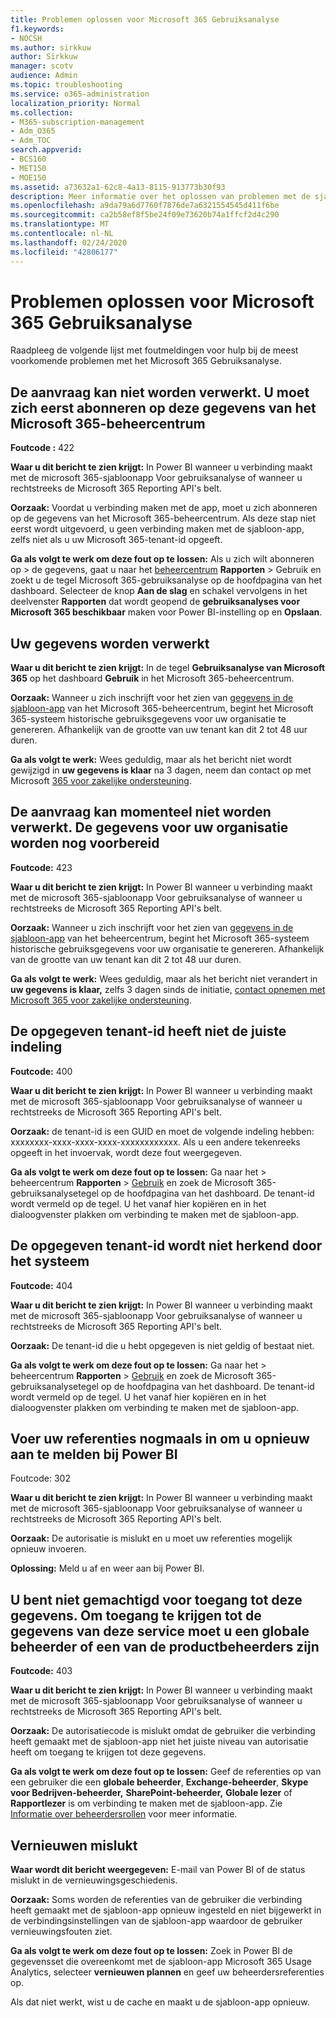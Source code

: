 ```yaml
---
title: Problemen oplossen voor Microsoft 365 Gebruiksanalyse
f1.keywords:
- NOCSH
ms.author: sirkkuw
author: Sirkkuw
manager: scotv
audience: Admin
ms.topic: troubleshooting
ms.service: o365-administration
localization_priority: Normal
ms.collection:
- M365-subscription-management
- Adm_O365
- Adm_TOC
search.appverid:
- BCS160
- MET150
- MOE150
ms.assetid: a73632a1-62c8-4a13-8115-913773b30f93
description: Meer informatie over het oplossen van problemen met de sjabloon-app Microsoft 365 Usage Analytics.
ms.openlocfilehash: a9da79a6d7760f7876de7a6321554545d411f6be
ms.sourcegitcommit: ca2b58ef8f5be24f09e73620b74a1ffcf2d4c290
ms.translationtype: MT
ms.contentlocale: nl-NL
ms.lasthandoff: 02/24/2020
ms.locfileid: "42806177"
---
```

# <a name="troubleshooting-microsoft-365-usage-analytics"></a>Problemen oplossen voor Microsoft 365 Gebruiksanalyse

Raadpleeg de volgende lijst met foutmeldingen voor hulp bij de meest voorkomende problemen met het Microsoft 365 Gebruiksanalyse.
  
    
## <a name="we-are-unable-to-process-your-request-you-have-to-first-subscribe-to-this-data-from-the-microsoft-365-admin-center"></a>De aanvraag kan niet worden verwerkt. U moet zich eerst abonneren op deze gegevens van het Microsoft 365-beheercentrum

 **Foutcode :** 422 
  
 **Waar u dit bericht te zien krijgt:** In Power BI wanneer u verbinding maakt met de microsoft 365-sjabloonapp Voor gebruiksanalyse of wanneer u rechtstreeks de Microsoft 365 Reporting API's belt. 
  
 **Oorzaak:** Voordat u verbinding maken met de app, moet u zich abonneren op de gegevens van het Microsoft 365-beheercentrum. Als deze stap niet eerst wordt uitgevoerd, u geen verbinding maken met de sjabloon-app, zelfs niet als u uw Microsoft 365-tenant-id opgeeft. 
  
 **Ga als volgt te werk om deze fout op te lossen:** Als u zich wilt abonneren op \> de gegevens, gaat u naar het <a href="https://go.microsoft.com/fwlink/p/?linkid=2074756" target="_blank">beheercentrum</a> **Rapporten** \> Gebruik en zoekt u de tegel Microsoft 365-gebruiksanalyse op de hoofdpagina van het dashboard. Selecteer de knop **Aan de slag** en schakel vervolgens in het deelvenster **Rapporten** dat wordt geopend de **gebruiksanalyses voor Microsoft 365 beschikbaar** maken voor Power BI-instelling op en **Opslaan**.
  
## <a name="we-are-processing-your-data"></a>Uw gegevens worden verwerkt

 **Waar u dit bericht te zien krijgt:** In de tegel **Gebruiksanalyse van Microsoft 365** op het dashboard **Gebruik** in het Microsoft 365-beheercentrum. 
  
 **Oorzaak:** Wanneer u zich inschrijft voor het zien van [gegevens in de sjabloon-app](enable-usage-analytics.md) van het Microsoft 365-beheercentrum, begint het Microsoft 365-systeem historische gebruiksgegevens voor uw organisatie te genereren. Afhankelijk van de grootte van uw tenant kan dit 2 tot 48 uur duren. 
  
 **Ga als volgt te werk:** Wees geduldig, maar als het bericht niet wordt gewijzigd in **uw gegevens is klaar** na 3 dagen, neem dan contact op met Microsoft [365 voor zakelijke ondersteuning](../contact-support-for-business-products.md).
  
## <a name="we-are-unable-to-process-your-request-at-this-time-we-are-still-preparing-the-data-for-your-organization"></a>De aanvraag kan momenteel niet worden verwerkt. De gegevens voor uw organisatie worden nog voorbereid

 **Foutcode:** 423 
  
 **Waar u dit bericht te zien krijgt:** In Power BI wanneer u verbinding maakt met de microsoft 365-sjabloonapp Voor gebruiksanalyse of wanneer u rechtstreeks de Microsoft 365 Reporting API's belt. 
  
 **Oorzaak:** Wanneer u zich inschrijft voor het zien van [gegevens in de sjabloon-app](enable-usage-analytics.md) van het beheercentrum, begint het Microsoft 365-systeem historische gebruiksgegevens voor uw organisatie te genereren. Afhankelijk van de grootte van uw tenant kan dit 2 tot 48 uur duren. 
  
 **Ga als volgt te werk:** Wees geduldig, maar als het bericht niet verandert in **uw gegevens is klaar,** zelfs 3 dagen sinds de initiatie, [contact opnemen met Microsoft 365 voor zakelijke ondersteuning](../contact-support-for-business-products.md).
  
## <a name="the-tenant-id-you-provided-is-not-in-the-correct-format"></a>De opgegeven tenant-id heeft niet de juiste indeling

 **Foutcode:** 400 
  
 **Waar u dit bericht te zien krijgt:** In Power BI wanneer u verbinding maakt met de microsoft 365-sjabloonapp Voor gebruiksanalyse of wanneer u rechtstreeks de Microsoft 365 Reporting API's belt. 
  
 **Oorzaak:** de tenant-id is een GUID en moet de volgende indeling hebben: xxxxxxxx-xxxx-xxxx-xxxx-xxxxxxxxxxxx. Als u een andere tekenreeks opgeeft in het invoervak, wordt deze fout weergegeven. 
  
 **Ga als volgt te werk om deze fout op te lossen:** Ga naar het \> beheercentrum **Rapporten** \> <a href="https://go.microsoft.com/fwlink/p/?linkid=2074756" target="_blank">Gebruik</a> en zoek de Microsoft 365-gebruiksanalysetegel op de hoofdpagina van het dashboard. De tenant-id wordt vermeld op de tegel. U het vanaf hier kopiëren en in het dialoogvenster plakken om verbinding te maken met de sjabloon-app. 
  
## <a name="the-tenant-id-you-provided-is-not-recognized-by-our-system"></a>De opgegeven tenant-id wordt niet herkend door het systeem

 **Foutcode:** 404 
  
 **Waar u dit bericht te zien krijgt:** In Power BI wanneer u verbinding maakt met de microsoft 365-sjabloonapp Voor gebruiksanalyse of wanneer u rechtstreeks de Microsoft 365 Reporting API's belt. 
  
 **Oorzaak:** De tenant-id die u hebt opgegeven is niet geldig of bestaat niet. 
  
 **Ga als volgt te werk om deze fout op te lossen:** Ga naar het \> beheercentrum **Rapporten** \> <a href="https://go.microsoft.com/fwlink/p/?linkid=2074756" target="_blank">Gebruik</a> en zoek de Microsoft 365-gebruiksanalysetegel op de hoofdpagina van het dashboard. De tenant-id wordt vermeld op de tegel. U het vanaf hier kopiëren en in het dialoogvenster plakken om verbinding te maken met de sjabloon-app. 
  
## <a name="please-re-enter-your-credentials-to-sign-in-to-power-bi-again"></a>Voer uw referenties nogmaals in om u opnieuw aan te melden bij Power BI

Foutcode: 302
  
 **Waar u dit bericht te zien krijgt:** In Power BI wanneer u verbinding maakt met de microsoft 365-sjabloonapp Voor gebruiksanalyse of wanneer u rechtstreeks de Microsoft 365 Reporting API's belt. 
  
 **Oorzaak:** De autorisatie is mislukt en u moet uw referenties mogelijk opnieuw invoeren. 
  
 **Oplossing:** Meld u af en weer aan bij Power BI. 
  
## <a name="you-do-not-have-the-right-authorization-to-access-to-this-data-to-be-able-to-gain-access-to-the-data-from-this-service-you-need-to-be-either-a-global-admin-or-any-one-of-the-product-admins"></a>U bent niet gemachtigd voor toegang tot deze gegevens. Om toegang te krijgen tot de gegevens van deze service moet u een globale beheerder of een van de productbeheerders zijn

 **Foutcode:** 403 
  
 **Waar u dit bericht te zien krijgt:** In Power BI wanneer u verbinding maakt met de microsoft 365-sjabloonapp Voor gebruiksanalyse of wanneer u rechtstreeks de Microsoft 365 Reporting API's belt. 
  
 **Oorzaak:** De autorisatiecode is mislukt omdat de gebruiker die verbinding heeft gemaakt met de sjabloon-app niet het juiste niveau van autorisatie heeft om toegang te krijgen tot deze gegevens. 
  
 **Ga als volgt te werk om deze fout op te lossen:** Geef de referenties op van een gebruiker die een **globale beheerder**, **Exchange-beheerder**, **Skype voor Bedrijven-beheerder,** **SharePoint-beheerder,** **Globale lezer** of **Rapportlezer** is om verbinding te maken met de sjabloon-app. Zie [Informatie over beheerdersrollen](../add-users/about-admin-roles.md) voor meer informatie. 
  
## <a name="refresh-failed"></a>Vernieuwen mislukt

 **Waar wordt dit bericht weergegeven:** E-mail van Power BI of de status mislukt in de vernieuwingsgeschiedenis. 
  
 **Oorzaak:** Soms worden de referenties van de gebruiker die verbinding heeft gemaakt met de sjabloon-app opnieuw ingesteld en niet bijgewerkt in de verbindingsinstellingen van de sjabloon-app waardoor de gebruiker vernieuwingsfouten ziet. 
  
 **Ga als volgt te werk om deze fout op te lossen:** Zoek in Power BI de gegevensset die overeenkomt met de sjabloon-app Microsoft 365 Usage Analytics, selecteer **vernieuwen plannen** en geef uw beheerdersreferenties op. 
  
Als dat niet werkt, wist u de cache en maakt u de sjabloon-app opnieuw.
  
  
